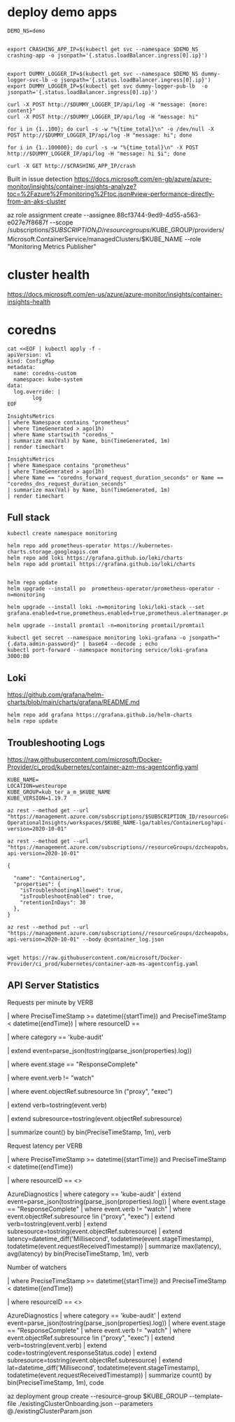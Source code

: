 # deploy demo apps

```
DEMO_NS=demo


export CRASHING_APP_IP=$(kubectl get svc --namespace $DEMO_NS crashing-app -o jsonpath='{.status.loadBalancer.ingress[0].ip}')


export DUMMY_LOGGER_IP=$(kubectl get svc --namespace $DEMO_NS dummy-logger-svc-lb -o jsonpath='{.status.loadBalancer.ingress[0].ip}')
export DUMMY_LOGGER_IP=$(kubectl get svc dummy-logger-pub-lb  -o jsonpath='{.status.loadBalancer.ingress[0].ip}')

curl -X POST http://$DUMMY_LOGGER_IP/api/log -H "message: {more: content}" 
curl -X POST http://$DUMMY_LOGGER_IP/api/log -H "message: hi" 

for i in {1..100}; do curl -s -w "%{time_total}\n" -o /dev/null -X POST http://$DUMMY_LOGGER_IP/api/log -H "message: hi"; done

for i in {1..100000}; do curl -s -w "%{time_total}\n" -X POST http://$DUMMY_LOGGER_IP/api/log -H "message: hi $i"; done

curl -X GET http://$CRASHING_APP_IP/crash
```

Built in issue detection
https://docs.microsoft.com/en-gb/azure/azure-monitor/insights/container-insights-analyze?toc=%2Fazure%2Fmonitoring%2Ftoc.json#view-performance-directly-from-an-aks-cluster

az role assignment create --assignee 88cf3744-9ed9-4d55-a563-e027e7f8687f --scope /subscriptions/$SUBSCRIPTION_ID/resourcegroups/$KUBE_GROUP/providers/Microsoft.ContainerService/managedClusters/$KUBE_NAME --role "Monitoring Metrics Publisher"

# cluster health
https://docs.microsoft.com/en-us/azure/azure-monitor/insights/container-insights-health

# coredns 
```
cat <<EOF | kubectl apply -f -
apiVersion: v1
kind: ConfigMap
metadata:
  name: coredns-custom
  namespace: kube-system
data:
  log.override: |
        log
EOF
```

```
InsightsMetrics 
| where Namespace contains "prometheus"
| where TimeGenerated > ago(1h)
| where Name startswith "coredns_"
| summarize max(Val) by Name, bin(TimeGenerated, 1m)
| render timechart

InsightsMetrics 
| where Namespace contains "prometheus"
| where TimeGenerated > ago(1h)
| where Name == "coredns_forward_request_duration_seconds" or Name == "coredns_dns_request_duration_seconds" 
| summarize max(Val) by Name, bin(TimeGenerated, 1m)
| render timechart
```

## Full stack

```
kubectl create namespace monitoring

helm repo add prometheus-operator https://kubernetes-charts.storage.googleapis.com
helm repo add loki https://grafana.github.io/loki/charts
helm repo add promtail https://grafana.github.io/loki/charts


helm repo update
helm upgrade --install po  prometheus-operator/prometheus-operator -n=monitoring

helm upgrade --install loki -n=monitoring loki/loki-stack --set grafana.enabled=true,prometheus.enabled=true,prometheus.alertmanager.persistentVolume.enabled=true,prometheus.server.persistentVolume.enabled=true,persistence.enabled=true

helm upgrade --install promtail -n=monitoring promtail/promtail

kubectl get secret --namespace monitoring loki-grafana -o jsonpath="{.data.admin-password}" | base64 --decode ; echo
kubectl port-forward --namespace monitoring service/loki-grafana 3000:80

```

## Loki
https://github.com/grafana/helm-charts/blob/main/charts/grafana/README.md


```
helm repo add grafana https://grafana.github.io/helm-charts
helm repo update
```


## Troubleshooting Logs
https://raw.githubusercontent.com/microsoft/Docker-Provider/ci_prod/kubernetes/container-azm-ms-agentconfig.yaml
```
KUBE_NAME=
LOCATION=westeurope
KUBE_GROUP=kub_ter_a_m_$KUBE_NAME
KUBE_VERSION=1.19.7

az rest --method get --url "https://management.azure.com/subscriptions/$SUBSCRIPTION_ID/resourceGroups/$KUBE_GROUP/providers/Microsoft.
OperationalInsights/workspaces/$KUBE_NAME-lga/tables/ContainerLog?api-version=2020-10-01"

az rest --method get --url "https://management.azure.com/subscriptions//resourceGroups/dzcheapobs/providers/Microsoft.OperationalInsights/workspaces/dzcheapobs/tables/ContainerLog?api-version=2020-10-01"

{

  "name": "ContainerLog",
  "properties": {
    "isTroubleshootingAllowed": true,
    "isTroubleshootEnabled": true,
    "retentionInDays": 30
  },
}

az rest --method put --url "https://management.azure.com/subscriptions//resourceGroups/dzcheapobs/providers/Microsoft.OperationalInsights/workspaces/dzcheapobs/tables/ContainerLog?api-version=2020-10-01" --body @container_log.json


wget https://raw.githubusercontent.com/microsoft/Docker-Provider/ci_prod/kubernetes/container-azm-ms-agentconfig.yaml

```

## API Server Statistics

Requests per minute by VERB

| where PreciseTimeStamp >= datetime({startTime}) and PreciseTimeStamp < datetime({endTime}) | where resourceID == 

| where category == 'kube-audit'

| extend event=parse_json(tostring(parse_json(properties).log))

| where event.stage == "ResponseComplete"

| where event.verb != "watch"

| where event.objectRef.subresource !in ("proxy", "exec")

| extend verb=tostring(event.verb)

| extend subresource=tostring(event.objectRef.subresource)

| summarize count() by bin(PreciseTimeStamp, 1m), verb


Request latency per VERB

| where PreciseTimeStamp >= datetime({startTime}) and PreciseTimeStamp < datetime({endTime})

| where resourceID == <<Customer cluster resourceID >>


AzureDiagnostics
| where category == 'kube-audit'
| extend event=parse_json(tostring(parse_json(properties).log))
| where event.stage == "ResponseComplete"
| where event.verb != "watch"
| where event.objectRef.subresource !in ("proxy", "exec")
| extend verb=tostring(event.verb)
| extend subresource=tostring(event.objectRef.subresource)
| extend latency=datetime_diff('Millisecond', todatetime(event.stageTimestamp), todatetime(event.requestReceivedTimestamp))
| summarize max(latency), avg(latency) by bin(PreciseTimeStamp, 1m), verb


Number of watchers

| where PreciseTimeStamp >= datetime({startTime}) and PreciseTimeStamp < datetime({endTime})

| where resourceID == <<Customer cluster resourceID >>

AzureDiagnostics
| where category == 'kube-audit'
| extend event=parse_json(tostring(parse_json(properties).log))
| where event.stage == "ResponseComplete"
| where event.verb != "watch"
| where event.objectRef.subresource !in ("proxy", "exec")
| extend verb=tostring(event.verb)
| extend code=tostring(event.responseStatus.code)
| extend subresource=tostring(event.objectRef.subresource)
| extend lat=datetime_diff('Millisecond', todatetime(event.stageTimestamp), todatetime(event.requestReceivedTimestamp))
| summarize count() by bin(PreciseTimeStamp, 1m), code



az deployment group create --resource-group $KUBE_GROUP --template-file ./existingClusterOnboarding.json --parameters @./existingClusterParam.json

